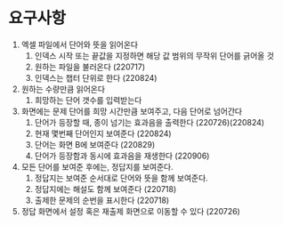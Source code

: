 # 요구사항

1. 엑셀 파일에서 단어와 뜻을 읽어온다
    1) 인덱스 시작 또는 끝값을 지정하면 해당 값 범위의 무작위 단어를 긁어올 것
    2) 원하는 파일을 불러온다 (220717)
    3) 인덱스는 챕터 단위로 한다 (220824)
2. 원하는 수량만큼 읽어온다
    1) 희망하는 단어 갯수를 입력받는다
3. 화면에는 문제 단어를 희망 시간만큼 보여주고, 다음 단어로 넘어간다
    1) 단어가 등장할 때, 종이 넘기는 효과음을 출력한다 (220726)(220824)
    2) 현재 몇번째 단어인지 보여준다 (220824)
    3) 단어는 화면 B에 보여준다 (220829)
    4) 단어가 등장함과 동시에 효과음을 재생한다 (220906)
4. 모든 단어를 보여준 후에는, 정답지를 보여준다.
    1) 정답지는 보여준 순서대로 단어와 뜻을 함께 보여준다.
    2) 정답지에는 해설도 함께 보여준다 (220718)
    3) 출제한 문제의 순번을 표시한다 (220718)
5. 정답 화면에서 설정 혹은 재출제 화면으로 이동할 수 있다 (220726)
